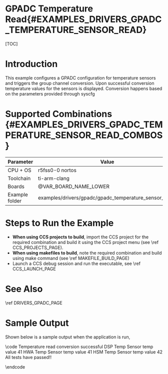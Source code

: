 # GPADC Temperature Read{#EXAMPLES_DRIVERS_GPADC_TEMPERATURE_SENSOR_READ}

[TOC]

# Introduction

This example configures a GPADC configuration for temperature sensors and triggers the  group channel conversion. Upon successful conversion temperature values for the sensors is displayed. Conversion happens based on the parameters provided through syscfg

# Supported Combinations {#EXAMPLES_DRIVERS_GPADC_TEMPERATURE_SENSOR_READ_COMBOS}

 Parameter      | Value
 ---------------|-----------
 CPU + OS       | r5fss0-0 nortos
 Toolchain      | ti-arm-clang
 Boards         | @VAR_BOARD_NAME_LOWER
 Example folder | examples/drivers/gpadc/gpadc_temperature_sensor_read/

# Steps to Run the Example

- **When using CCS projects to build**, import the CCS project for the required combination
  and build it using the CCS project menu (see \ref CCS_PROJECTS_PAGE).
- **When using makefiles to build**, note the required combination and build using
  make command (see \ref MAKEFILE_BUILD_PAGE)
- Launch a CCS debug session and run the executable, see \ref CCS_LAUNCH_PAGE

# See Also

\ref DRIVERS_GPADC_PAGE

# Sample Output

Shown below is a sample output when the application is run,

\code
Temperature read conversion successful
DSP Temp Sensor temp value 41
HWA Temp Sensor temp value 41
HSM Temp Sensor temp value 42
All tests have passed!!

\endcode
